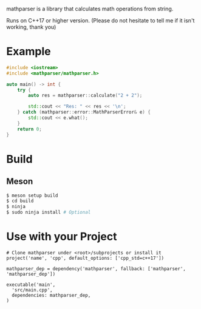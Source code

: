 mathparser is a library that calculates math operations from string.

Runs on C++17 or higher version. (Please do not hesitate to tell me if it isn't working, thank you)  

# Example

```cpp
#include <iostream>
#include <mathparser/mathparser.h>

auto main() -> int {
    try {
        auto res = mathparser::calculate("2 + 2");

        std::cout << "Res: " << res << '\n';
    } catch (mathparser::error::MathParserError& e) {
        std::cout << e.what();
    }
    return 0;
}
```

# Build

## Meson
```bash
$ meson setup build
$ cd build
$ ninja
$ sudo ninja install # Optional
```

# Use with your Project

```meson
# Clone mathparser under <root>/subprojects or install it
project('name', 'cpp', default_options: ['cpp_std=c++17'])

mathparser_dep = dependency('mathparser', fallback: ['mathparser', 'mathparser_dep'])

executable('main', 
  'src/main.cpp',
  dependencies: mathparser_dep,
)

